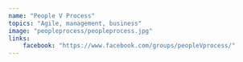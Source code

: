 ```yaml
---
name: "People V Process"
topics: "Agile, management, business"
image: "peopleprocess/peopleprocess.jpg"
links: 
    facebook: "https://www.facebook.com/groups/peopleVprocess/"
---
```

